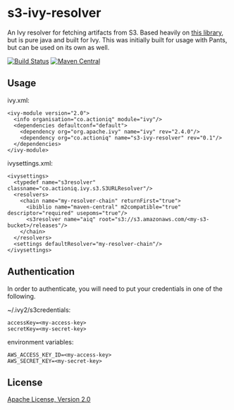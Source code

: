 # s3-ivy-resolver

An Ivy resolver for fetching artifacts from S3.
Based heavily on [this library](https://github.com/frugalmechanic/fm-sbt-s3-resolver), but is pure java and built for Ivy.
This was initially built for usage with Pants, but can be used on its own as well.

[![Build Status](https://travis-ci.org/ActionIQ/s3-ivy-resolver.svg?branch=master)](https://travis-ci.org/ActionIQ/s3-ivy-resolver)
[![Maven Central](https://maven-badges.herokuapp.com/maven-central/co.actioniq/s3-ivy-resolver/badge.svg)](https://maven-badges.herokuapp.com/maven-central/co.actioniq/s3-ivy-resolver)

## Usage

ivy.xml:

    <ivy-module version="2.0">
      <info organisation="co.actioniq" module="ivy"/>
      <dependencies defaultconf="default">
        <dependency org="org.apache.ivy" name="ivy" rev="2.4.0"/>
        <dependency org="co.actioniq" name="s3-ivy-resolver" rev="0.1"/>
      </dependencies>
    </ivy-module>

ivysettings.xml:

    <ivysettings>
      <typedef name="s3resolver" classname="co.actioniq.ivy.s3.S3URLResolver"/>
      <resolvers>
        <chain name="my-resolver-chain" returnFirst="true">
          <ibiblio name="maven-central" m2compatible="true" descriptor="required" usepoms="true"/>
          <s3resolver name="aiq" root="s3://s3.amazonaws.com/<my-s3-bucket>/releases"/>
        </chain>
      </resolvers>
      <settings defaultResolver="my-resolver-chain"/>
    </ivysettings>

## Authentication

In order to authenticate, you will need to put your credentials in one of the following.

~/.ivy2/s3credentials:

    accessKey=<my-access-key>
    secretKey=<my-secret-key>

environment variables:

    AWS_ACCESS_KEY_ID=<my-access-key>
    AWS_SECRET_KEY=<my-secret-key>

## License

[Apache License, Version 2.0](https://www.apache.org/licenses/LICENSE-2.0)
